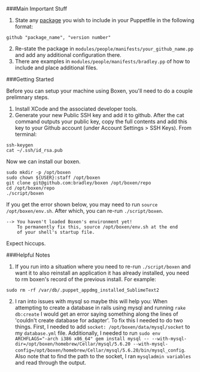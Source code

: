 ###Main Important Stuff
1. State any [package](https://github.com/boxen) you wish to include in your Puppetfile in the following format:
```
github "package_name", "version number"
```
2. Re-state the package in `modules/people/manifests/your_github_name.pp` and add any additional configuration there.
3. There are examples in `modules/people/manifests/bradley.pp` of how to include and place additional files.

###Getting Started

Before you can setup your machine using Boxen, you'll need to do a couple prelimnary steps.

1. Install XCode and the associated developer tools.
2. Generate your new Public SSH key and add it to github. After the cat command outputs your public key, copy the full contents and add this key to your Github account (under Account Settings > SSH Keys). From terminal:
```
ssh-keygen
cat ~/.ssh/id_rsa.pub
```

Now we can install our boxen.

```
sudo mkdir -p /opt/boxen
sudo chown ${USER}:staff /opt/boxen
git clone git@github.com:bradley/boxen /opt/boxen/repo
cd /opt/boxen/repo
./script/boxen
```

If you get the error shown below, you may need to run `source /opt/boxen/env.sh`. After which, you can re-run `./script/boxen`.

```
--> You haven't loaded Boxen's environment yet!
    To permanently fix this, source /opt/boxen/env.sh at the end
    of your shell's startup file.
```

Expect hiccups.


###Helpful Notes

1. If you run into a situation where you need to re-run `./script/boxen` and want it to also reinstall an application it has already installed, you need to rm boxen's record of the previous install. For example:
```
sudo rm -rf /var/db/.puppet_appdmg_installed_SublimeText2
```

2. I ran into issues with mysql so maybe this will help you: When attempting to create a database in rails using mysql and running `rake db:create` I would get an error saying something along the lines of 'couldn't create database for adapter'. To fix this I needed to do two things. First, I needed to add `socket: /opt/boxen/data/mysql/socket` to my `database.yml` file. Additionally, I needed to run `sudo env ARCHFLAGS="-arch i386 x86_64" gem install mysql -- --with-mysql-dir=/opt/boxen/homebrew/Cellar/mysql/5.6.20 --with-mysql-config=/opt/boxen/homebrew/Cellar/mysql/5.6.20/bin/mysql_config`. Also note that to find the path to the socket, I ran `mysqladmin variables` and read through the output.
